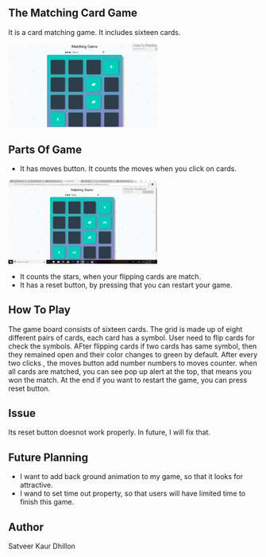 ## The Matching Card Game
It is a card matching game. It includes sixteen cards. 

<img src="Screenshot (1).png" width = "300px">

## Parts Of Game
* It has moves button. It counts the moves when you click on cards.
<img src="Screenshot (2).png" width = "300px">

* It counts the stars, when your flipping cards are match.
* It has a reset button, by pressing that you can restart your game.

## How To Play
The game board consists of sixteen cards. The grid is made up of eight different pairs of cards, each card has a symbol. User need to flip cards for check the symbols. AFter flipping cards if two cards has same symbol, then they remained open and their color changes to green by default. After every two clicks , the moves button add number numbers to moves counter. when all cards are matched, you can see pop up alert at the top, that means you won the match. At the end if you want to restart the game,  you can press reset button.

## Issue
Its reset button doesnot work properly. In future, I will fix that.

## Future Planning
* I want to add back ground animation to my game, so that it looks for attractive.
* I wand to set time out property, so that users will have limited time to finish this game.

## Author
 Satveer Kaur Dhillon
